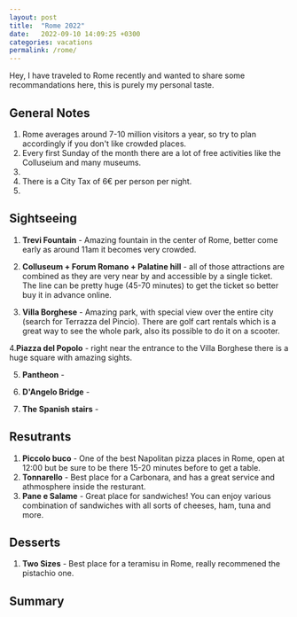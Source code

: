 ```yaml
---
layout: post
title:  "Rome 2022"
date:   2022-09-10 14:09:25 +0300
categories: vacations
permalink: /rome/
---
```


Hey, I have traveled to Rome recently and wanted to share some recommandations here, this is purely my personal taste.

## General Notes
1. Rome averages around 7-10 million visitors a year, so try to plan accordingly if you don't like crowded places.
2. Every first Sunday of the month there are a lot of free activities like the Colluseium and many museums.
3. 
4. There is a City Tax of 6€ per person per night.
5.

## Sightseeing
1. **Trevi Fountain** - Amazing fountain in the center of Rome, better come early as around 11am it becomes very crowded.

2. **Colluseum + Forum Romano + Palatine hill** - all of those attractions are combined as they are very near by and accessible by a single ticket.
The line can be pretty huge (45-70 minutes) to get the ticket so better buy it in advance online. 

3. **Villa Borghese** - Amazing park, with special view over the entire city (search for Terrazza del Pincio).
There are golf cart rentals which is a great way to see the whole park, also its possible to do it on a scooter.

4.**Piazza del Popolo** - right near the entrance to the Villa Borghese there is a huge square with amazing sights. 

5. **Pantheon** - 

6. **D'Angelo Bridge** - 

7. **The Spanish stairs** - 

## Resutrants
1. **Piccolo buco** - One of the best Napolitan pizza places in Rome, open at 12:00 but be sure to be there 15-20 minutes before to get a table. 
2. **Tonnarello** - Best place for a Carbonara, and has a great service and athmosphere inside the resturant. 
3. **Pane e Salame** - Great place for sandwiches! You can enjoy various combination of sandwiches with all sorts of cheeses, ham, tuna and more.

## Desserts 
1. **Two Sizes** - Best place for a teramisu in Rome, really recommened the pistachio one.



## Summary
